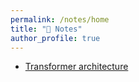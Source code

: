 ```yaml
---
permalink: /notes/home
title: "📝 Notes"
author_profile: true
---
```


- [Transformer architecture](Transformer)
